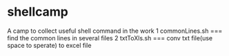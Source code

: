 shellcamp
=========

A camp to collect useful shell command in the work
1 commonLines.sh === find the common lines in several files
2 txtToXls.sh === conv txt file(use space to sperate) to excel file
